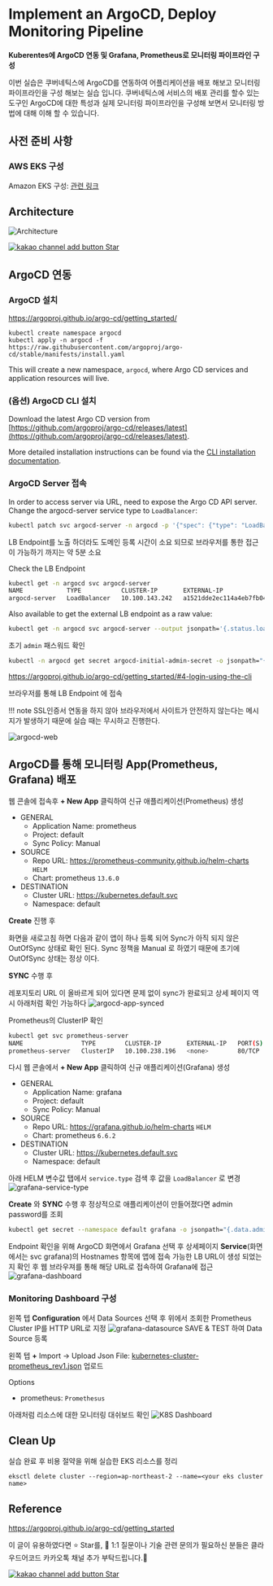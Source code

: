 # Implement an ArgoCD, Deploy Monitoring Pipeline

**Kuberentes에 ArgoCD 연동 및 Grafana, Prometheus로 모니터링 파이프라인 구성**

이번 실습은 쿠버네틱스에 ArgoCD를 연동하여 어플리케이션을 배포 해보고 모니터링 파이프라인을 구성 해보는 실습 입니다. 쿠버네틱스에 서비스의 배포 관리를 할수 있는 도구인 ArgoCD에 대한 특성과 실제 모니터링 파이프라인을 구성해 보면서 모니터링 방법에 대해 이해 할 수 있습니다.

## 사전 준비 사항

### AWS EKS 구성

Amazon EKS 구성: [관련 링크](../cloud/aws/amazon-eks-setup.md)

## Architecture
![Architecture](assets/argo-architecture.png)

<div>
<a id="channel-add-button" target="_blank" href="http://pf.kakao.com/_nxoaTs">
  <img src="../../assets/channel_add_small.png" alt="kakao channel add button"/>
</a>
<a class="github-button" href="https://github.com/cloudacode/tutorials" data-icon="octicon-star" data-size="large" data-show-count="true" aria-label="Star cloudacode/tutorials on GitHub">Star</a>
</div>

## ArgoCD 연동

### ArgoCD 설치
https://argoproj.github.io/argo-cd/getting_started/

```
kubectl create namespace argocd
kubectl apply -n argocd -f https://raw.githubusercontent.com/argoproj/argo-cd/stable/manifests/install.yaml
```
This will create a new namespace, `argocd`, where Argo CD services and application resources will live.

### (옵션) ArgoCD CLI 설치

Download the latest Argo CD version from [https://github.com/argoproj/argo-cd/releases/latest](https://github.com/argoproj/argo-cd/releases/latest). 

More detailed installation instructions can be found via the [CLI installation documentation](https://github.com/argoproj/argo-cd/blob/master/docs/cli_installation.md).

### ArgoCD Server 접속
In order to access server via URL, need to expose the Argo CD API server. Change the argocd-server service type to `LoadBalancer`:

```bash
kubectl patch svc argocd-server -n argocd -p '{"spec": {"type": "LoadBalancer"}}'
```
LB Endpoint를 노출 하더라도 도메인 등록 시간이 소요 되므로 브라우저를 통한 접근이 가능하기 까지는 약 5분 소요

Check the LB Endpoint

```bash
kubectl get -n argocd svc argocd-server    
NAME            TYPE           CLUSTER-IP       EXTERNAL-IP                                                                    PORT(S)                      AGE
argocd-server   LoadBalancer   10.100.143.242   a1521dde2ec114a4eb7fb04632cab058-1608723687.ap-northeast-2.elb.amazonaws.com   80:32511/TCP,443:31088/TCP   17m
```

Also available to get the external LB endpoint as a raw value:

```bash
kubectl get -n argocd svc argocd-server --output jsonpath='{.status.loadBalancer.ingress[0].hostname}'
```

초기 `admin` 패스워드 확인 
```bash
kubectl -n argocd get secret argocd-initial-admin-secret -o jsonpath="{.data.password}" | base64 -d
```
https://argoproj.github.io/argo-cd/getting_started/#4-login-using-the-cli


브라우저를 통해 LB Endpoint 에 접속

!!! note
    SSL인증서 연동을 하지 않아 브라우저에서 사이트가 안전하지 않는다는 메시지가 발생하기 때문에 실습 때는 무시하고 진행한다.

![argocd-web](assets/argo-web-console.png)


## ArgoCD를 통해 모니터링 App(Prometheus, Grafana) 배포

웹 콘솔에 접속후 __+ New App__ 클릭하여 신규 애플리케이션(Prometheus) 생성

- GENERAL
  - Application Name: prometheus
  - Project: default
  - Sync Policy: Manual
- SOURCE
  - Repo URL: https://prometheus-community.github.io/helm-charts `HELM`
  - Chart: prometheus `13.6.0`
- DESTINATION
  - Cluster URL: https://kubernetes.default.svc
  - Namespace: default

__Create__ 진행 후

화면을 새로고침 하면 다음과 같이 앱이 하나 등록 되어 Sync가 아직 되지 않은 OutOfSync 상태로 확인 된다. Sync 정책을 Manual 로 하였기 때문에 초기에 OutOfSync 상태는 정상 이다.

__SYNC__ 수행 후

레포지토리 URL 이 올바르게 되어 있다면 문제 없이 sync가 완료되고 상세 페이지 역시 아래처럼 확인 가능하다 
![argocd-app-synced](assets/argo-prometheus-synced.png) 

Prometheus의 ClusterIP 확인

```bash
kubectl get svc prometheus-server
NAME                TYPE        CLUSTER-IP       EXTERNAL-IP   PORT(S)   AGE
prometheus-server   ClusterIP   10.100.238.196   <none>        80/TCP    5m44s
```

다시 웹 콘솔에서 __+ New App__ 클릭하여 신규 애플리케이션(Grafana) 생성

- GENERAL
  - Application Name: grafana
  - Project: default
  - Sync Policy: Manual
- SOURCE
  - Repo URL: https://grafana.github.io/helm-charts `HELM`
  - Chart: prometheus `6.6.2`
- DESTINATION
  - Cluster URL: https://kubernetes.default.svc
  - Namespace: default

아래 HELM 변수값 탭에서 `service.type` 검색 후 값을 `LoadBalancer` 로 변경
![grafana-service-type](assets/grafana-helm-servicetype.png)

__Create__ 와 __SYNC__ 수행 후 정상적으로 애플리케이션이 만들어졌다면 admin password를 조회

```bash
kubectl get secret --namespace default grafana -o jsonpath="{.data.admin-password}" | base64 --decode ; echo
```

Endpoint 확인을 위해 ArgoCD 화면에서 Grafana 선택 후 상세페이지
__Service__(화면에서는 svc grafana)의 Hostnames 항목에 앱에 접속 가능한 LB URL이 생성 되었는지 확인 후 웹 브라우져를 통해 해당 URL로 접속하여 Grafana에 접근
![grafana-dashboard](assets/grafana-dashboard.png)

### Monitoring Dashboard 구성  

왼쪽 텝 __Configuration__ 에서 Data Sources 선택 후 위에서 조회한 Prometheus Cluster IP를 HTTP URL로 지정
![grafana-datasource](assets/grafana-datasource.png)
SAVE & TEST 하여 Data Source 등록


왼쪽 텝 __+__ Import -> Upload Json File:
[kubernetes-cluster-prometheus_rev1.json](assets/kubernetes-cluster-prometheus_rev1.json) 업로드

Options
  - prometheus: `Promethesus`

아래처럼 리소스에 대한 모니터링 대쉬보드 확인
![K8S Dashboard](assets/grafana-k8s-dashboard.png)


## Clean Up
실습 완료 후 비용 절약을 위해 실습한 EKS 리소스를 정리
```
eksctl delete cluster --region=ap-northeast-2 --name=<your eks cluster name>
```

## Reference
https://argoproj.github.io/argo-cd/getting_started

이 글이 유용하였다면 ⭐ Star를, 💬 1:1 질문이나 기술 관련 문의가 필요하신 분들은 클라우드어코드 카카오톡 채널 추가 부탁드립니다.🤗

<div>
<a id="channel-add-button" target="_blank" href="http://pf.kakao.com/_nxoaTs">
  <img src="../../assets/channel_add_small.png" alt="kakao channel add button"/>
</a>
<a class="github-button" href="https://github.com/cloudacode/tutorials" data-icon="octicon-star" data-size="large" data-show-count="true" aria-label="Star cloudacode/tutorials on GitHub">Star</a>
</div>

<script async defer src="https://buttons.github.io/buttons.js"></script>
